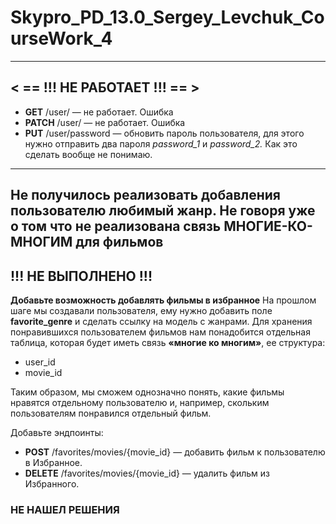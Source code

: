 # Skypro_PD_13.0_Sergey_Levchuk_CourseWork_4

---
## < == !!! НЕ РАБОТАЕТ !!! == >

- **GET** /user/ — не работает. Ошибка
- **PATCH** /user/ — не работает. Ошибка
- **PUT** /user/password — обновить пароль пользователя,
для этого нужно отправить два пароля *password_1* и *password_2.*
Как это сделать вообще не понимаю.

***

## Не получилось реализовать добавления пользователю любимый жанр. Не говоря уже о том что не реализована связь МНОГИЕ-КО-МНОГИМ для фильмов

## !!! НЕ ВЫПОЛНЕНО !!!
**Добавьте возможность добавлять фильмы в избранное**
На прошлом шаге мы создавали пользователя, ему нужно добавить поле **favorite_genre** и сделать ссылку на модель с жанрами.
Для хранения понравившихся пользователем фильмов нам понадобится отдельная таблица, которая будет иметь связь **«многие ко многим»**, ее структура:
- user_id
- movie_id

Таким образом, мы сможем однозначно понять, какие фильмы нравятся отдельному пользователю и, например, скольким пользователям понравился отдельный фильм.

Добавьте эндпоинты:
- **POST** /favorites/movies/{movie_id} — добавить фильм к пользователю в Избранное.
- **DELETE** /favorites/movies/{movie_id} — удалить фильм из Избранного.

### НЕ НАШЕЛ РЕШЕНИЯ 